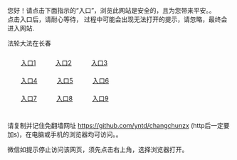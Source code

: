 您好！请点击下面指示的“入口”，浏览此网站是安全的，且为您带来平安。。 <br/>
点击入口后，请耐心等待， 过程中可能会出现无法打开的提示，请忽略，最终会进入网站. </br>

法轮大法在长春<br/>
<div style="padding:10px"><a style="margin:20px" target="_blank" href="https://d2vz3pszy87qdc.cloudfront.net/2Qpsp?rwkzpuvt" id="ccLink1" rel="nofollow">入口1</a> <a target="_blank" style="margin:20px" href="https://d3u2w4o1yvl1xp.cloudfront.net/2Qpsp?ihcnkflb" id="ccLink2" rel="nofollow">入口2</a> <a style="margin:20px" target="_blank" href="https://d14esoymrhx1wz.cloudfront.net/2Qpsp?tvcdlaf" id="ccLink3" rel="nofollow">入口3</a></div>

<div style="padding:10px" ><a style="margin:20px" target="_blank" href="https://d2vz3pszy87qdc.cloudfront.net/2Qpsp?rwkzpuvt" id="ccLink4" rel="nofollow">入口4</a> <a style="margin:20px" href="https://d3u2w4o1yvl1xp.cloudfront.net/2Qpsp?ihcnkflb" target="_blank" id="ccLink5" rel="nofollow">入口5</a> <a style="margin:20px" href="https://d14esoymrhx1wz.cloudfront.net/2Qpsp?tvcdlaf" target="_blank" id="ccLink6" rel="nofollow">入口6</a></div>

<div style="padding:10px"><a style="margin:20px" target="_blank" href="https://d2vz3pszy87qdc.cloudfront.net/2Qpsp?rwkzpuvt" id="ccLink7" rel="nofollow">入口7</a> <a style="margin:20px" href="https://d3u2w4o1yvl1xp.cloudfront.net/2Qpsp?ihcnkflb" target="_blank" id="ccLink8" rel="nofollow">入口8</a> <a style="margin:20px" target="_blank" href="https://d14esoymrhx1wz.cloudfront.net/2Qpsp?tvcdlaf" id="ccLink9" rel="nofollow">入口9</a></div>

<br/>



请复制并记住免翻墙网址 https://github.com/yntd/changchunzx (http后一定要加s)，在电脑或手机的浏览器均可访问。。<br/>

微信如提示停止访问该网页，须先点击右上角，选择浏览器打开。
